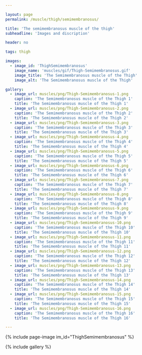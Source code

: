 ```yaml
---

layout: page
permalink: /muscle/thigh/semimembranosus/

title: 'The semimembranosus muscle of the thigh'
subheadline: 'Images and discription'

header: no

tags: thigh

images:
  - image_id: 'ThighSemimembranosus'
    image_name: 'muscles/gif/Thigh-Semimembranosus.gif'
    image_title: 'The Semimembranosus muscle of the Thigh'
    image_alt: 'The Semimembranosus muscle of the Thigh' 

gallery:
  - image_url: muscles/png/Thigh-Semimembranosus-1.png
    caption: 'The Semimembranosus muscle of the Thigh 1'
    title: 'The Semimembranosus muscle of the Thigh 1'
  - image_url: muscles/png/Thigh-Semimembranosus-2.png
    caption: 'The Semimembranosus muscle of the Thigh 2'
    title: 'The Semimembranosus muscle of the Thigh 2'
  - image_url: muscles/png/Thigh-Semimembranosus-3.png
    caption: 'The Semimembranosus muscle of the Thigh 3'
    title: 'The Semimembranosus muscle of the Thigh 3'
  - image_url: muscles/png/Thigh-Semimembranosus-4.png
    caption: 'The Semimembranosus muscle of the Thigh 4'
    title: 'The Semimembranosus muscle of the Thigh 4'
  - image_url: muscles/png/Thigh-Semimembranosus-5.png
    caption: 'The Semimembranosus muscle of the Thigh 5'
    title: 'The Semimembranosus muscle of the Thigh 5'
  - image_url: muscles/png/Thigh-Semimembranosus-6.png
    caption: 'The Semimembranosus muscle of the Thigh 6'
    title: 'The Semimembranosus muscle of the Thigh 6'
  - image_url: muscles/png/Thigh-Semimembranosus-7.png
    caption: 'The Semimembranosus muscle of the Thigh 7'
    title: 'The Semimembranosus muscle of the Thigh 7'
  - image_url: muscles/png/Thigh-Semimembranosus-8.png
    caption: 'The Semimembranosus muscle of the Thigh 8'
    title: 'The Semimembranosus muscle of the Thigh 8'
  - image_url: muscles/png/Thigh-Semimembranosus-9.png
    caption: 'The Semimembranosus muscle of the Thigh 9'
    title: 'The Semimembranosus muscle of the Thigh 9'
  - image_url: muscles/png/Thigh-Semimembranosus-10.png
    caption: 'The Semimembranosus muscle of the Thigh 10'
    title: 'The Semimembranosus muscle of the Thigh 10'
  - image_url: muscles/png/Thigh-Semimembranosus-11.png
    caption: 'The Semimembranosus muscle of the Thigh 11'
    title: 'The Semimembranosus muscle of the Thigh 11'
  - image_url: muscles/png/Thigh-Semimembranosus-12.png
    caption: 'The Semimembranosus muscle of the Thigh 12'
    title: 'The Semimembranosus muscle of the Thigh 12'
  - image_url: muscles/png/Thigh-Semimembranosus-13.png
    caption: 'The Semimembranosus muscle of the Thigh 13'
    title: 'The Semimembranosus muscle of the Thigh 13'
  - image_url: muscles/png/Thigh-Semimembranosus-14.png
    caption: 'The Semimembranosus muscle of the Thigh 14'
    title: 'The Semimembranosus muscle of the Thigh 14'
  - image_url: muscles/png/Thigh-Semimembranosus-15.png
    caption: 'The Semimembranosus muscle of the Thigh 15'
    title: 'The Semimembranosus muscle of the Thigh 15'
  - image_url: muscles/png/Thigh-Semimembranosus-16.png
    caption: 'The Semimembranosus muscle of the Thigh 16'
    title: 'The Semimembranosus muscle of the Thigh 16'

---
```


{% include page-image im_id="ThighSemimembranosus" %}

{% include gallery %}